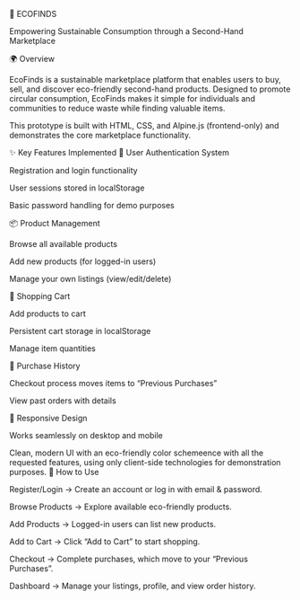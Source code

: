 🌱 ECOFINDS

Empowering Sustainable Consumption through a Second-Hand Marketplace

🌍 Overview

EcoFinds is a sustainable marketplace platform that enables users to buy, sell, and discover eco-friendly second-hand products.
Designed to promote circular consumption, EcoFinds makes it simple for individuals and communities to reduce waste while finding valuable items.

This prototype is built with HTML, CSS, and Alpine.js (frontend-only) and demonstrates the core marketplace functionality.

✨ Key Features Implemented
🔐 User Authentication System

Registration and login functionality

User sessions stored in localStorage

Basic password handling for demo purposes

📦 Product Management

Browse all available products

Add new products (for logged-in users)

Manage your own listings (view/edit/delete)

🛒 Shopping Cart

Add products to cart

Persistent cart storage in localStorage

Manage item quantities

📜 Purchase History

Checkout process moves items to “Previous Purchases”

View past orders with details

📱 Responsive Design

Works seamlessly on desktop and mobile

Clean, modern UI with an eco-friendly color schemeence with all the requested features, using only client-side technologies for demonstration purposes.
🚀 How to Use

Register/Login → Create an account or log in with email & password.

Browse Products → Explore available eco-friendly products.

Add Products → Logged-in users can list new products.

Add to Cart → Click “Add to Cart” to start shopping.

Checkout → Complete purchases, which move to your “Previous Purchases”.

Dashboard → Manage your listings, profile, and view order history.
